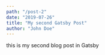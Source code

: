 ```yaml
---
path: "/post-2"
date: "2019-07-26"
title: "My second Gatsby Post"
author: "John Doe"
---
```


this is my second blog post in Gatsby